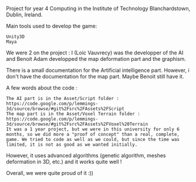 Project for year 4 Computing in the Institute of Technology Blanchardstown, Dublin, Ireland.

Main tools used to develop the game:

    Unity3D
    Maya

We were 2 on the project : I (Loic Vauvrecy) was the developper of the AI and Benoit Adam developped the map deformation part and the graphism.

There is a small documentation for the Artificial intelligence part. However, i don't have the documentation for the map part. Maybe Benoit still have it.

A few words about the code :

    The AI part is in the Asset/Script folder : https://code.google.com/p/lemmings-3d/source/browse/#git%2Fsrc%2FAssets%2FScript
    The map part is in the Asset/Voxel Terrain folder : https://code.google.com/p/lemmings-3d/source/browse/#git%2Fsrc%2FAssets%2FVoxel%20Terrain
    It was a 1 year project, but we were in this university for only 6 months, so we did more a "proof of concept" than a real, complete, game. We tried to code as well as we could, but since the time was limited, it is not as good as we wanted initially.

However, it uses advanced algorithms (genetic algorithm, meshes deformation in 3D, etc.) and it works quite well !

Overall, we were quite proud of it :))

